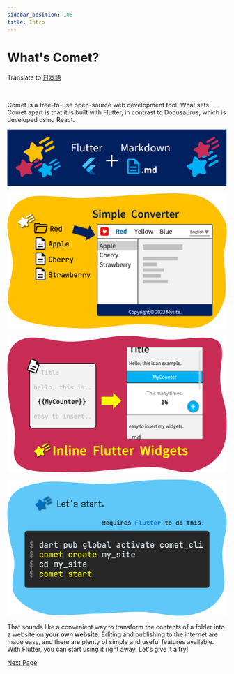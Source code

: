 ```yaml
---
sidebar_position: 105
title: Intro
---
```


# What's Comet?

Translate to <a href="/docs-jp/intro">日本語</a>

<br />

Comet is a free-to-use open-source web development tool. What sets Comet apart is that it is built with Flutter, in contrast to Docusaurus, which is developed using React.

![image](/dev/flutter-and-markdown.png)

![image](/dev/pr-1.png)

![image](/dev/pr-2.png)

![image](/dev/pr-3.png)

That sounds like a convenient way to transform the contents of a folder into a website on **your own website**. Editing and publishing to the internet are made easy, and there are plenty of simple and useful features available. With Flutter, you can start using it right away. Let's give it a try!

<a href="/docs-jp/start" class='linkbutton'>Next Page</a>
